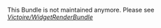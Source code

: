 This Bundle is not maintained anymore. Please see *[Victoire/WidgetRenderBundle](https://github.com/Victoire/WidgetRenderBundle)*
